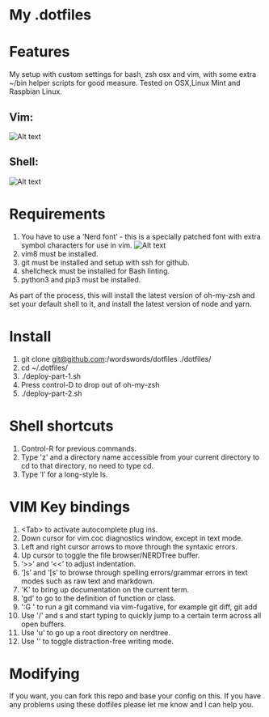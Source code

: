 # My .dotfiles

# Features

My setup with custom settings for bash, zsh osx and vim, with some extra ~/bin helper scripts for good measure. Tested on OSX,Linux Mint and Raspbian Linux.

## Vim:

![Alt text](https://i.imgur.com/LsisDfP.png "My vim setup")

## Shell:

![Alt text](https://i.imgur.com/IN1SwL7.png "My zsh setup")

# Requirements

1. You have to use a ‘Nerd font’ - this is a specially patched font with extra symbol characters for use in vim.
![Alt text](https://i.imgur.com/TOMXk1o.png "iTerm 2 setup")
2. vim8 must be installed.
3. git must be installed and setup with ssh for github.
4. shellcheck must be installed for Bash linting.
5. python3 and pip3 must be installed.

As part of the process, this will install the latest version of oh-my-zsh and set your default shell to it, and install
the latest version of node and yarn.

# Install

1. git clone git@github.com:/wordswords/dotfiles ./dotfiles/
2. cd ~/.dotfiles/
3. ./deploy-part-1.sh
4. Press control-D to drop out of oh-my-zsh
5. ./deploy-part-2.sh

# Shell shortcuts

1. Control-R for previous commands.
2. Type 'z' and a directory name accessible from your current directory to cd to that directory, no need to type cd.
3. Type ‘l’ for a long-style ls.

# VIM Key bindings

1. &lt;Tab&gt; to activate autocomplete plug ins.
2. Down cursor for vim.coc diagnostics window, except in text mode.
3. Left and right cursor arrows to move through the syntaxic errors.
4. Up cursor to toggle the file browser/NERDTree buffer.
5. ‘>>’ and ‘<<’ to adjust indentation.
6. ‘]s’ and ‘[s’ to browse through spelling errors/grammar errors in text modes such as raw text and markdown.
7. 'K' to bring up documentation on the current term.
8. 'gd' to go to the definition of function or class.
9. ':G <git command>' to run a git command via vim-fugative, for example git diff, git add
10. Use '/' and s and start typing to quickly jump to a certain term across all open buffers.
11. Use 'u' to go up a root directory on nerdtree.
12. Use '<F12>' to toggle distraction-free writing mode.

# Modifying

If you want, you can fork this repo and base your config on this. If you have any problems using these dotfiles please let me know and I can help you.

